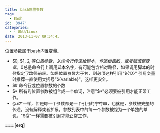 ```yaml
---
title: bash位置参数
tags:
  - Bash
id: '3947'
categories:
  - - GNU/Linux
date: 2013-11-07 09:34:41
---
```


位置参数属于bash内置变量。
<!-- more -->
*   $0, $1, $2, 等
位置参数，从命令行传递给脚本，传递给函数，或者赋值到变量。$0总是命令行上调用脚本名字，有可能包含相对路径，如果调用脚本的时候指定了路径前缀。如果位置参数大于10，则必须这样引用"${10}"
引用变量时推荐一直使用大括号"${variable}"，这样更安全。
*   $#
命令行或位置参数的个数
*   $*
所有的位置参数被组合成一个单词，注意"$*"必须要被引用才能正常工作。
*   $@
和$*一样，但是每一个参数都是一个引用的字符串，也就是，参数被完整的传递，没有解释或者扩展。参数列表中的每一个参数被视为一个单独的单词。"$@"一样需要被引用才能正常工作。

**\===
\[erq\]**